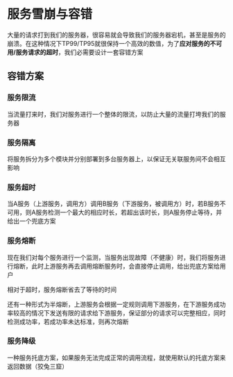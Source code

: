 # 服务雪崩与容错

大量的请求打到我们的服务器，很容易就会导致我们的服务器宕机，甚至是服务的崩溃。在这种情况下TP99/TP95就很保持一个高效的数值，为了**应对服务的不可用/服务请求的超时**，我们必需要设计一套容错方案

## 容错方案

### 服务限流

当流量打来时，我们对服务进行一个整体的限流，以防止大量的流量打垮我们的服务器

### 服务隔离

将服务拆分为多个模块并分别部署到多台服务器上，以保证无关联服务间不会相互影响

### 服务超时

当A服务（上游服务，调用方）调用B服务（下游服务，被调用方）时，若B服务不可用，则A服务检测一个最大的相应时长，若超出该时长，则A服务停止等待，并给出一个兜底方案

### 服务熔断

现在我们对每个服务进行一个监测，当服务出现故障（不健康）时，我们将服务进行熔断，此时上游服务再去调用熔断服务时，会直接停止调用，给出兜底方案给用户

相对于超时，服务熔断省去了等待的时间

还有一种形式为半熔断，上游服务会根据一定规则调用下游服务，在下游服务成功率较高的情况下发送有限的请求给下游服务，保证部分的请求可以完整相应，同时检测成功率，若成功率未达标准，则再次熔断

### 服务降级

一种服务托底方案，如果服务无法完成正常的调用流程，就使用默认的托底方案来返回数据（狡兔三窟）


